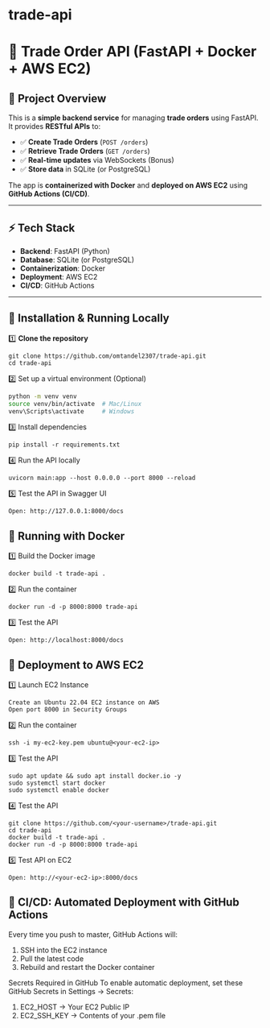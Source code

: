 # trade-api

# 🚀 Trade Order API (FastAPI + Docker + AWS EC2)

## 📌 Project Overview
This is a **simple backend service** for managing **trade orders** using FastAPI. It provides **RESTful APIs** to:
- ✅ **Create Trade Orders** (`POST /orders`)
- ✅ **Retrieve Trade Orders** (`GET /orders`)
- ✅ **Real-time updates** via WebSockets (Bonus)
- ✅ **Store data** in SQLite (or PostgreSQL)

The app is **containerized with Docker** and **deployed on AWS EC2** using **GitHub Actions (CI/CD)**.

---

## ⚡ Tech Stack
- **Backend**: FastAPI (Python)
- **Database**: SQLite (or PostgreSQL)
- **Containerization**: Docker
- **Deployment**: AWS EC2
- **CI/CD**: GitHub Actions

---

## 🔧 Installation & Running Locally
1️⃣ **Clone the repository**
```
git clone https://github.com/omtandel2307/trade-api.git
cd trade-api
```

2️⃣ Set up a virtual environment (Optional)
```sh
python -m venv venv
source venv/bin/activate  # Mac/Linux
venv\Scripts\activate     # Windows
```
3️⃣ Install dependencies
```
pip install -r requirements.txt
```
4️⃣ Run the API locally
```
uvicorn main:app --host 0.0.0.0 --port 8000 --reload
```
5️⃣ Test the API in Swagger UI
```
Open: http://127.0.0.1:8000/docs
```

## 🐳 Running with Docker

1️⃣ Build the Docker image
```
docker build -t trade-api .
```

2️⃣ Run the container
```
docker run -d -p 8000:8000 trade-api
```

3️⃣ Test the API
```
Open: http://localhost:8000/docs
```

## 🚀 Deployment to AWS EC2
1️⃣ Launch EC2 Instance
```
Create an Ubuntu 22.04 EC2 instance on AWS
Open port 8000 in Security Groups
```

2️⃣ Run the container
```
ssh -i my-ec2-key.pem ubuntu@<your-ec2-ip>
```

3️⃣ Test the API
```
sudo apt update && sudo apt install docker.io -y
sudo systemctl start docker
sudo systemctl enable docker
```

4️⃣ Test the API
```
git clone https://github.com/<your-username>/trade-api.git
cd trade-api
docker build -t trade-api .
docker run -d -p 8000:8000 trade-api
```

5️⃣ Test API on EC2
```
Open: http://<your-ec2-ip>:8000/docs
```

## 🔄 CI/CD: Automated Deployment with GitHub Actions
Every time you push to master, GitHub Actions will:

1. SSH into the EC2 instance
2. Pull the latest code
3. Rebuild and restart the Docker container

Secrets Required in GitHub
To enable automatic deployment, set these GitHub Secrets in Settings → Secrets:

1. EC2_HOST → Your EC2 Public IP
2. EC2_SSH_KEY → Contents of your .pem file

